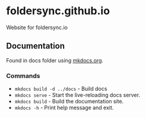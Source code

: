 # foldersync.github.io
Website for foldersync.io

## Documentation
Found in docs folder using [mkdocs.org](https://www.mkdocs.org). 

### Commands

* `mkdocs build -d ../docs` - Build docs
* `mkdocs serve` - Start the live-reloading docs server.
* `mkdocs build` - Build the documentation site.
* `mkdocs -h` - Print help message and exit.
